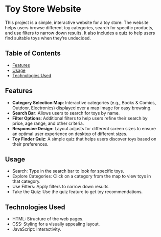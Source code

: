 # Toy Store Website

This project is a simple, interactive website for a toy store. The website helps users browse different toy categories, search for specific products, and use filters to narrow down results. It also includes a quiz to help users find suitable toys when they’re undecided.

## Table of Contents
- [Features](#features)
- [Usage](#usage)
- [Technologies Used](#technologies-used)


## Features
- **Category Selection Map**: Interactive categories (e.g., Books & Comics, Outdoor, Electronics) displayed over a map image for easy browsing.
- **Search Bar**: Allows users to search for toys by name.
- **Filter Options**: Additional filters to help users refine their search by price, age range, and other criteria.
- **Responsive Design**: Layout adjusts for different screen sizes to ensure an optimal user experience on desktop of different sizes.
- **Toy Finder Quiz**: A simple quiz that helps users discover toys based on their preferences.

## Usage
- Search: Type in the search bar to look for specific toys.
- Explore Categories: Click on a category from the map to view toys in that category.
- Use Filters: Apply filters to narrow down results.
- Take the Quiz: Use the quiz feature to get toy recommendations.

## Technologies Used
- HTML: Structure of the web pages.
- CSS: Styling for a visually appealing layout.
- JavaScript: Interactivity.